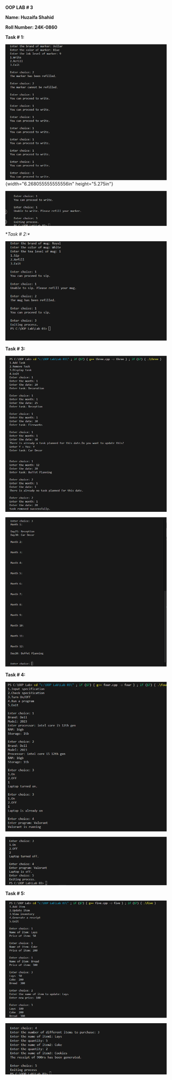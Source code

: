 **OOP LAB \# 3**

**Name: Huzaifa Shahid**

**Roll Number: 24K-0860**

**Task \# 1:**

![](./images/image1.png){width="6.268055555555556in" height="5.275in"}

![](./images/image2.png)

**Task \# 2:\**

![](./images/image3.png)

**Task \# 3:**

![](./images/image4.png)

![](./images/image5.png)

**Task \# 4:**

![](./images/image6.png)

![](./images/image7.png)

**Task \# 5:**

![](./images/image8.png)

![](./images/image9.png)
